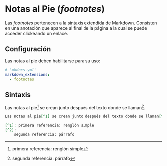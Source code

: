 # Notas al Pie (*footnotes*)


Las *footnotes* pertenecen a la sintaxis extendida de Markdown. Consisten en una anotación que aparece al final de la página a la cual se puede acceder clickeando un enlace.



## Configuración

Las notas al pie deben habilitarse para su uso:


```yaml title="Footnotes - Habilitación"
# 'mkdocs.yml'
markdown_extensions:
  - footnotes
```

## Sintaxis


Las notas al pie[^1] se crean junto después del texto donde se llaman[^2]. 

[^1]: primera referencia: renglón simple
[^2]: 
    segunda referencia: párrafo

```md title="Footnotes - Sintaxis"
Las notas al pie[^1] se crean junto después del texto donde se llaman[^2]. 

[^1]: primera referencia: renglón simple
[^2]: 
    segunda referencia: párrafo
```
